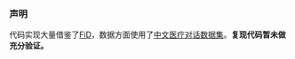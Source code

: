 ### 声明
代码实现大量借鉴了[FiD](https://github.com/facebookresearch/FiD)，数据方面使用了[中文医疗对话数据集](https://github.com/Toyhom/Chinese-medical-dialogue-data)。**复现代码暂未做充分验证。**


